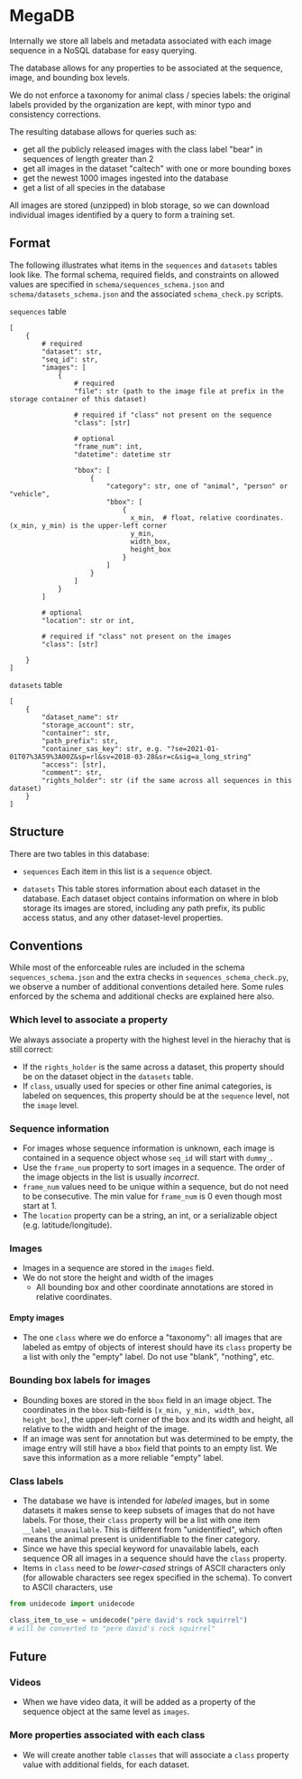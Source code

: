 # MegaDB

Internally we store all labels and metadata associated with each image sequence in a NoSQL database for easy querying.

The database allows for any properties to be associated at the sequence, image, and bounding box levels.

We do not enforce a taxonomy for animal class / species labels: the original labels provided by the organization are kept, with minor typo and consistency corrections.

The resulting database allows for queries such as:
- get all the publicly released images with the class label "bear" in sequences of length greater than 2
- get all images in the dataset "caltech" with one or more bounding boxes
- get the newest 1000 images ingested into the database
- get a list of all species in the database

All images are stored (unzipped) in blob storage, so we can download individual images identified by a query to form a training set.


## Format

The following illustrates what items in the `sequences` and `datasets` tables look like. The formal schema, required fields, and constraints on allowed values are specified in `schema/sequences_schema.json` and `schema/datasets_schema.json` and the associated `schema_check.py` scripts.

`sequences` table

```
[
    {
        # required
        "dataset": str,
        "seq_id": str,
        "images": [
            {
                # required
                "file": str (path to the image file at prefix in the storage container of this dataset)
                
                # required if "class" not present on the sequence
                "class": [str]
                
                # optional
                "frame_num": int,
                "datetime": datetime str
                
                "bbox": [
                    {
                        "category": str, one of "animal", "person" or "vehicle",
                        "bbox": [
                            {
                              x_min,  # float, relative coordinates. (x_min, y_min) is the upper-left corner
                              y_min,
                              width_box,
                              height_box
                            }
                        ]
                    }
                ]
            }
        ]
        
        # optional
        "location": str or int,
        
        # required if "class" not present on the images
        "class": [str]

    }
]

```


`datasets` table

```
[
    {
        "dataset_name": str
        "storage_account": str,
        "container": str,
        "path_prefix": str,
        "container_sas_key": str, e.g. "?se=2021-01-01T07%3A59%3A00Z&sp=rl&sv=2018-03-28&sr=c&sig=a_long_string"
        "access": [str],
        "comment": str,
        "rights_holder": str (if the same across all sequences in this dataset)
    }
]
```


## Structure

There are two tables in this database: 

- `sequences`
Each item in this list is a `sequence` object. 

- `datasets`
This table stores information about each dataset in the database. Each dataset object contains information on where in blob storage its images are stored, including any path prefix, its public access status, and any other dataset-level properties.



## Conventions

While most of the enforceable rules are included in the schema `sequences_schema.json` and the extra checks in `sequences_schema_check.py`, we observe a number of additional conventions detailed here. Some rules enforced by the schema and additional checks are explained here also.

### Which level to associate a property
We always associate a property with the highest level in the hierachy that is still correct:
- If the `rights_holder` is the same across a dataset, this property should be on the dataset object in the `datasets` table.
- If `class`, usually used for species or other fine animal categories, is labeled on sequences, this property should be at the `sequence` level, not the `image` level. 


### Sequence information
- For images whose sequence information is unknown, each image is contained in a sequence object whose `seq_id` will start with `dummy_`.
- Use the `frame_num` property to sort images in a sequence. The order of the image objects in the list is usually *incorrect*.
- `frame_num` values need to be unique within a sequence, but do not need to be consecutive. The min value for `frame_num` is 0 even though most start at 1.
- The `location` property can be a string, an int, or a serializable object (e.g. latitude/longitude).


### Images
- Images in a sequence are stored in the `images` field.
- We do not store the height and width of the images
    - All bounding box and other coordinate annotations are stored in relative coordinates.
    
#### Empty images
- The one `class` where we do enforce a "taxonomy": all images that are labeled as emtpy of objects of interest should have its `class` property be a list with only the "empty" label. Do not use "blank", "nothing", etc. 


### Bounding box labels for images
- Bounding boxes are stored in the `bbox` field in an image object. The coordinates in the `bbox` sub-field is `[x_min, y_min, width_box, height_box]`, the upper-left corner of the box and its width and height, all relative to the width and height of the image.
- If an image was sent for annotation but was determined to be empty, the image entry will still have a `bbox` field that points to an empty list. We save this information as a more reliable "empty" label.


### Class labels
- The database we have is intended for *labeled* images, but in some datasets it makes sense to keep subsets of images that do not have labels. For those, their `class` property will be a list with one item `__label_unavailable`. This is different from "unidentified", which often means the animal present is unidentifiable to the finer category.
- Since we have this special keyword for unavailable labels, each sequence OR all images in a sequence should have the `class` property.
- Items in `class` need to be *lower-cased* strings of ASCII characters only (for allowable characters see regex specified in the schema). To convert to ASCII characters, use

```python
from unidecode import unidecode

class_item_to_use = unidecode("père david's rock squirrel")
# will be converted to "pere david's rock squirrel"
```



## Future

### Videos
- When we have video data, it will be added as a property of the sequence object at the same level as `images`.

### More properties associated with each class
- We will create another table `classes` that will associate a `class` property value with additional fields, for each dataset.
